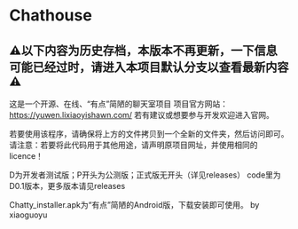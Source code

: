 # Chathouse
⚠以下内容为历史存档，本版本不再更新，一下信息可能已经过时，请进入本项目默认分支以查看最新内容⚠
---
这是一个开源、在线、“有点”简陋的聊天室项目
项目官方网站：https://yuwen.lixiaoyishawn.com/
若有建议或想要参与开发欢迎进入官网。

若要使用该程序，请确保将上方的文件拷贝到一个全新的文件夹，然后访问即可。
请注意：若要将此代码用于其他用途，请声明原项目网址，并使用相同的licence！

D为开发者测试版；P开头为公测版；正式版无开头（详见releases）
code里为D0.1版本，更多版本请见releases

Chatty_installer.apk为“有点”简陋的Android版，下载安装即可使用。   by xiaoguoyu
